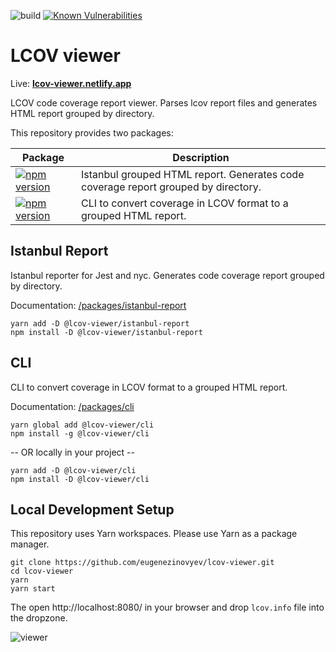 ![build](https://github.com/eugenezinovyev/lcov-viewer/actions/workflows/main.yml/badge.svg)
[![Known Vulnerabilities](https://snyk.io/test/github/eugenezinovyev/lcov-viewer/badge.svg?targetFile=package.json)](https://snyk.io/test/github/eugenezinovyev/lcov-viewer?targetFile=package.json)

# LCOV viewer

Live: **[lcov-viewer.netlify.app](https://lcov-viewer.netlify.app/)**

LCOV code coverage report viewer. Parses lcov report files and generates HTML report grouped by directory.

This repository provides two packages:

| Package                                                                                                                                   | Description                                                                        |
|-------------------------------------------------------------------------------------------------------------------------------------------|------------------------------------------------------------------------------------|
| [![npm version](https://badge.fury.io/js/@lcov-viewer%2Fistanbul-report.svg)](https://www.npmjs.com/package/@lcov-viewer/istanbul-report) | Istanbul grouped HTML report. Generates code coverage report grouped by directory. |
| [![npm version](https://badge.fury.io/js/@lcov-viewer%2Fcli.svg)](https://www.npmjs.com/package/@lcov-viewer/cli)                         | CLI to convert coverage in LCOV format to a grouped HTML report.                   |

## Istanbul Report

Istanbul reporter for Jest and nyc. Generates code coverage report grouped by directory.

Documentation: [/packages/istanbul-report](/packages/istanbul-report)

```shell
yarn add -D @lcov-viewer/istanbul-report
npm install -D @lcov-viewer/istanbul-report
```

## CLI

CLI to convert coverage in LCOV format to a grouped HTML report.

Documentation: [/packages/cli](/packages/cli)

```shell
yarn global add @lcov-viewer/cli
npm install -g @lcov-viewer/cli
```

-- OR locally in your project --

```shell
yarn add -D @lcov-viewer/cli
npm install -D @lcov-viewer/cli
```

## Local Development Setup

This repository uses Yarn workspaces. Please use Yarn as a package manager.

```shell
git clone https://github.com/eugenezinovyev/lcov-viewer.git
cd lcov-viewer
yarn
yarn start
```

The open http://localhost:8080/ in your browser and drop `lcov.info` file into the dropzone.

![viewer](https://user-images.githubusercontent.com/1678896/139163904-5f845791-2af5-4cdd-b044-98406b2963b7.gif)
